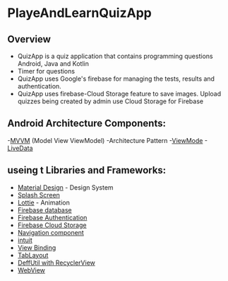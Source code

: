 # PlayeAndLearnQuizApp
## Overview
- QuizApp is a quiz application that contains programming questions Android, Java and Kotlin
- Timer for questions
- QuizApp uses Google's firebase for managing the tests, results and authentication.
- QuizApp uses firebase-Cloud Storage feature to save images. Upload quizzes being created by admin use Cloud Storage for Firebase 

## Android Architecture Components:
-[MVVM](https://developer.android.com/topic/libraries/architecture/viewmodel) (Model View ViewModel) -Architecture Pattern
-[ViewMode](https://developer.android.com/topic/libraries/architecture/viewmodel)
-[LiveData](https://developer.android.com/topic/libraries/architecture/livedata)

## useing t Libraries and Frameworks:
- [Material Design](https://material.io/design) - Design System
- [Splash Screen](https://developer.android.com/reference/android/window/SplashScreen)
- [Lottie](https://github.com/airbnb/lottie-android) - Animation
- [Firebase database](https://firebase.google.com/docs) 
- [Firebase Authentication](https://firebase.google.com/docs/auth)
- [Firebase Cloud Storage](https://firebase.google.com/products/storage)
- [Navigation component](https://developer.android.com/guide/navigation/navigation-getting-started)
- [intuit](https://github.com/intuit/sdp)
- [View Binding](https://developer.android.com/topic/libraries/view-binding)
- [TabLayout](https://developer.android.com/reference/com/google/android/material/tabs/TabLayout)
- [DeffUtil with  RecyclerView](https://developer.android.com/reference/kotlin/androidx/recyclerview/widget/RecyclerView)
- [WebView](https://developer.android.com/reference/android/webkit/WebView)
